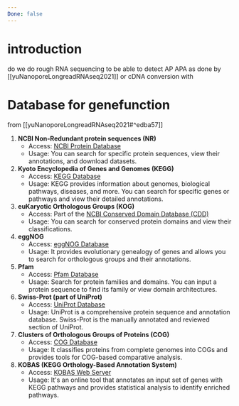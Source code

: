 ```yaml
---
Done: false
---
```

# introduction 
do we do rough RNA sequencing to be able to detect AP APA as done by [[yuNanoporeLongreadRNAseq2021]] or cDNA conversion with 


# Database for genefunction
from [[yuNanoporeLongreadRNAseq2021#^edba57]]
1. **NCBI Non-Redundant protein sequences (NR)**
    - Access: [NCBI Protein Database](https://www.ncbi.nlm.nih.gov/protein)
    - Usage: You can search for specific protein sequences, view their annotations, and download datasets.
2. **Kyoto Encyclopedia of Genes and Genomes (KEGG)**
    - Access: [KEGG Database](https://www.genome.jp/kegg/)
    - Usage: KEGG provides information about genomes, biological pathways, diseases, and more. You can search for specific genes or pathways and view their detailed annotations.
3. **euKaryotic Orthologous Groups (KOG)**
    - Access: Part of the [NCBI Conserved Domain Database (CDD)](https://www.ncbi.nlm.nih.gov/cdd)
    - Usage: You can search for conserved protein domains and view their classifications.
4. **eggNOG**
    - Access: [eggNOG Database](http://eggnogdb.embl.de/)
    - Usage: It provides evolutionary genealogy of genes and allows you to search for orthologous groups and their annotations.
5. **Pfam**
    - Access: [Pfam Database](https://pfam.xfam.org/)
    - Usage: Search for protein families and domains. You can input a protein sequence to find its family or view domain architectures.
6. **Swiss-Prot (part of UniProt)**
    - Access: [UniProt Database](https://www.uniprot.org/)
    - Usage: UniProt is a comprehensive protein sequence and annotation database. Swiss-Prot is the manually annotated and reviewed section of UniProt.
7. **Clusters of Orthologous Groups of Proteins (COG)**
    - Access: [COG Database](https://www.ncbi.nlm.nih.gov/COG/)
    - Usage: It classifies proteins from complete genomes into COGs and provides tools for COG-based comparative analysis.
8. **KOBAS (KEGG Orthology-Based Annotation System)**
    - Access: [KOBAS Web Server](http://kobas.cbi.pku.edu.cn/)
    - Usage: It's an online tool that annotates an input set of genes with KEGG pathways and provides statistical analysis to identify enriched pathways.